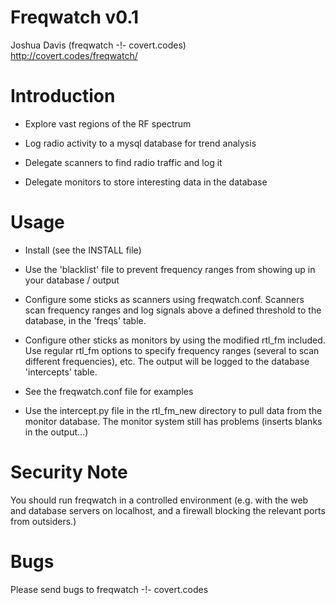 # Freqwatch v0.1
Joshua Davis (freqwatch -!- covert.codes)  
http://covert.codes/freqwatch/


Introduction
============

* Explore vast regions of the RF spectrum

* Log radio activity to a mysql database for trend analysis

* Delegate scanners to find radio traffic and log it

* Delegate monitors to store interesting data in the database


Usage
=====

* Install (see the INSTALL file)

* Use the 'blacklist' file to prevent frequency ranges from showing up in
  your database / output

* Configure some sticks as scanners using freqwatch.conf.  Scanners scan
  frequency ranges and log signals above a defined threshold to the database,
  in the 'freqs' table.

* Configure other sticks as monitors by using the modified rtl_fm included.
  Use regular rtl_fm options to specify frequency ranges (several to scan
  different frequencies), etc.  The output will be logged to the database
  'intercepts' table.

* See the freqwatch.conf file for examples

* Use the intercept.py file in the rtl_fm_new directory to pull data from
  the monitor database.  The monitor system still has problems (inserts
  blanks in the output...)

Security Note
==============

You should run freqwatch in a controlled environment (e.g. with the web and
database servers on localhost, and a firewall blocking the relevant ports
from outsiders.)


Bugs
====

Please send bugs to freqwatch -!- covert.codes

